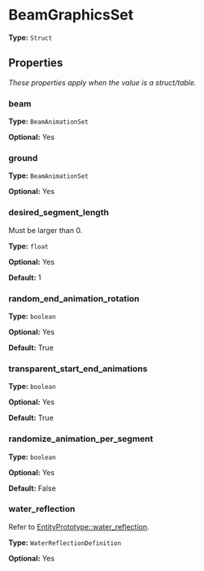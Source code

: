 # BeamGraphicsSet

**Type:** `Struct`

## Properties

*These properties apply when the value is a struct/table.*

### beam

**Type:** `BeamAnimationSet`

**Optional:** Yes

### ground

**Type:** `BeamAnimationSet`

**Optional:** Yes

### desired_segment_length

Must be larger than 0.

**Type:** `float`

**Optional:** Yes

**Default:** 1

### random_end_animation_rotation

**Type:** `boolean`

**Optional:** Yes

**Default:** True

### transparent_start_end_animations

**Type:** `boolean`

**Optional:** Yes

**Default:** True

### randomize_animation_per_segment

**Type:** `boolean`

**Optional:** Yes

**Default:** False

### water_reflection

Refer to [EntityPrototype::water_reflection](prototype:EntityPrototype::water_reflection).

**Type:** `WaterReflectionDefinition`

**Optional:** Yes

